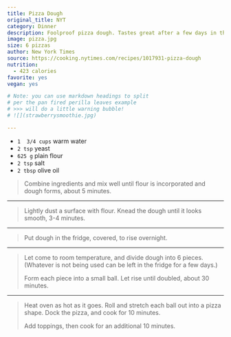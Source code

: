 ```yaml
---
title: Pizza Dough
original_title: NYT
category: Dinner
description: Foolproof pizza dough. Tastes great after a few days in the fridge.
image: pizza.jpg
size: 6 pizzas
author: New York Times
source: https://cooking.nytimes.com/recipes/1017931-pizza-dough
nutrition:
  - 423 calories
favorite: yes
vegan: yes

# Note: you can use markdown headings to split
# per the pan fired perilla leaves example
# >>> will do a little warning bubble!
# ![](strawberrysmoothie.jpg)

---
```


* `1  3/4 cups` warm water
* `2 tsp` yeast
* `625 g` plain flour
* `2 tsp` salt
* `2 tbsp` olive oil

> Combine ingredients and mix well until flour is incorporated and dough forms, about 5 minutes.

---

> Lightly dust a surface with flour. Knead the dough until it looks smooth, 3-4 minutes. 

---

> Put dough in the fridge, covered, to rise overnight. 

---

> Let come to room temperature, and divide dough into 6 pieces. (Whatever is not being used can be left in the fridge for a few days.) 
>
> Form each piece into a small ball. Let rise until doubled, about 30 minutes. 

---

> Heat oven as hot as it goes. Roll and stretch each ball out into a pizza shape. Dock the pizza, and cook for 10 minutes. 
>
> Add toppings, then cook for an additional 10 minutes. 
